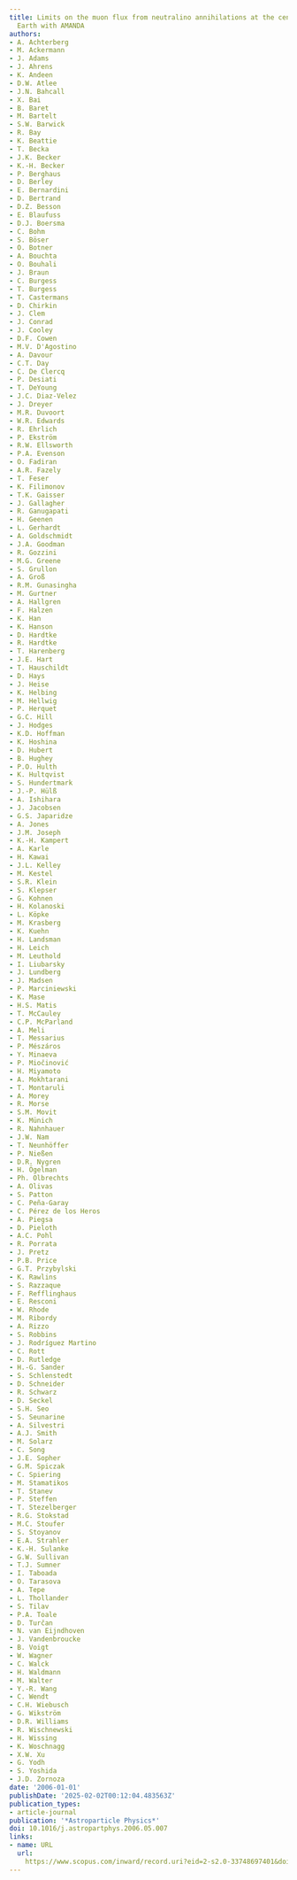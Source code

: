 ```yaml
---
title: Limits on the muon flux from neutralino annihilations at the center of the
  Earth with AMANDA
authors:
- A. Achterberg
- M. Ackermann
- J. Adams
- J. Ahrens
- K. Andeen
- D.W. Atlee
- J.N. Bahcall
- X. Bai
- B. Baret
- M. Bartelt
- S.W. Barwick
- R. Bay
- K. Beattie
- T. Becka
- J.K. Becker
- K.-H. Becker
- P. Berghaus
- D. Berley
- E. Bernardini
- D. Bertrand
- D.Z. Besson
- E. Blaufuss
- D.J. Boersma
- C. Bohm
- S. Böser
- O. Botner
- A. Bouchta
- O. Bouhali
- J. Braun
- C. Burgess
- T. Burgess
- T. Castermans
- D. Chirkin
- J. Clem
- J. Conrad
- J. Cooley
- D.F. Cowen
- M.V. D'Agostino
- A. Davour
- C.T. Day
- C. De Clercq
- P. Desiati
- T. DeYoung
- J.C. Diaz-Velez
- J. Dreyer
- M.R. Duvoort
- W.R. Edwards
- R. Ehrlich
- P. Ekström
- R.W. Ellsworth
- P.A. Evenson
- O. Fadiran
- A.R. Fazely
- T. Feser
- K. Filimonov
- T.K. Gaisser
- J. Gallagher
- R. Ganugapati
- H. Geenen
- L. Gerhardt
- A. Goldschmidt
- J.A. Goodman
- R. Gozzini
- M.G. Greene
- S. Grullon
- A. Groß
- R.M. Gunasingha
- M. Gurtner
- A. Hallgren
- F. Halzen
- K. Han
- K. Hanson
- D. Hardtke
- R. Hardtke
- T. Harenberg
- J.E. Hart
- T. Hauschildt
- D. Hays
- J. Heise
- K. Helbing
- M. Hellwig
- P. Herquet
- G.C. Hill
- J. Hodges
- K.D. Hoffman
- K. Hoshina
- D. Hubert
- B. Hughey
- P.O. Hulth
- K. Hultqvist
- S. Hundertmark
- J.-P. Hülß
- A. Ishihara
- J. Jacobsen
- G.S. Japaridze
- A. Jones
- J.M. Joseph
- K.-H. Kampert
- A. Karle
- H. Kawai
- J.L. Kelley
- M. Kestel
- S.R. Klein
- S. Klepser
- G. Kohnen
- H. Kolanoski
- L. Köpke
- M. Krasberg
- K. Kuehn
- H. Landsman
- H. Leich
- M. Leuthold
- I. Liubarsky
- J. Lundberg
- J. Madsen
- P. Marciniewski
- K. Mase
- H.S. Matis
- T. McCauley
- C.P. McParland
- A. Meli
- T. Messarius
- P. Mészáros
- Y. Minaeva
- P. Miočinović
- H. Miyamoto
- A. Mokhtarani
- T. Montaruli
- A. Morey
- R. Morse
- S.M. Movit
- K. Münich
- R. Nahnhauer
- J.W. Nam
- T. Neunhöffer
- P. Nießen
- D.R. Nygren
- H. Ögelman
- Ph. Olbrechts
- A. Olivas
- S. Patton
- C. Peña-Garay
- C. Pérez de los Heros
- A. Piegsa
- D. Pieloth
- A.C. Pohl
- R. Porrata
- J. Pretz
- P.B. Price
- G.T. Przybylski
- K. Rawlins
- S. Razzaque
- F. Refflinghaus
- E. Resconi
- W. Rhode
- M. Ribordy
- A. Rizzo
- S. Robbins
- J. Rodríguez Martino
- C. Rott
- D. Rutledge
- H.-G. Sander
- S. Schlenstedt
- D. Schneider
- R. Schwarz
- D. Seckel
- S.H. Seo
- S. Seunarine
- A. Silvestri
- A.J. Smith
- M. Solarz
- C. Song
- J.E. Sopher
- G.M. Spiczak
- C. Spiering
- M. Stamatikos
- T. Stanev
- P. Steffen
- T. Stezelberger
- R.G. Stokstad
- M.C. Stoufer
- S. Stoyanov
- E.A. Strahler
- K.-H. Sulanke
- G.W. Sullivan
- T.J. Sumner
- I. Taboada
- O. Tarasova
- A. Tepe
- L. Thollander
- S. Tilav
- P.A. Toale
- D. Turčan
- N. van Eijndhoven
- J. Vandenbroucke
- B. Voigt
- W. Wagner
- C. Walck
- H. Waldmann
- M. Walter
- Y.-R. Wang
- C. Wendt
- C.H. Wiebusch
- G. Wikström
- D.R. Williams
- R. Wischnewski
- H. Wissing
- K. Woschnagg
- X.W. Xu
- G. Yodh
- S. Yoshida
- J.D. Zornoza
date: '2006-01-01'
publishDate: '2025-02-02T00:12:04.483563Z'
publication_types:
- article-journal
publication: '*Astroparticle Physics*'
doi: 10.1016/j.astropartphys.2006.05.007
links:
- name: URL
  url: 
    https://www.scopus.com/inward/record.uri?eid=2-s2.0-33748697401&doi=10.1016%2fj.astropartphys.2006.05.007&partnerID=40&md5=edef45dcea357690b9161d94952bbbb4
---
```

